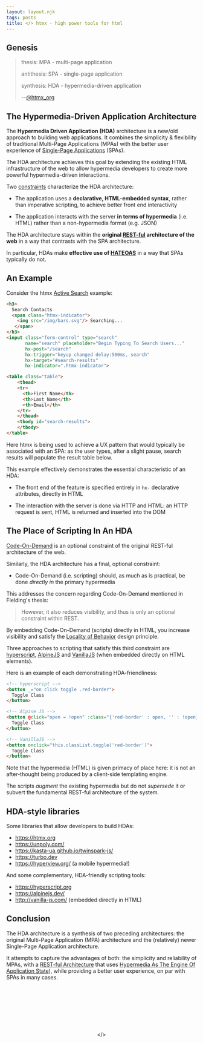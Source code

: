 ```yaml
---
layout: layout.njk
tags: posts
title: </> htmx - high power tools for html
---
```


## Genesis

> thesis: MPA - multi-page application
>
> antithesis: SPA -  single-page application
>
> synthesis: HDA - hypermedia-driven application
>
> \-\-[@htmx_org](https://twitter.com/htmx_org/status/1490318550170357760)

## The Hypermedia-Driven Application Architecture

The **Hypermedia Driven Application (HDA)** architecture is a new/old approach to building web applications.  It combines
the simplicity & flexibility of traditional Multi-Page Applications (MPAs) with the better user experience of 
[Single-Page Applications](https://en.wikipedia.org/wiki/Single-page_application) (SPAs).

The HDA architecture achieves this goal by extending the existing HTML infrastructure of the web to allow hypermedia
 developers to create more powerful hypermedia-driven interactions.
 
Two [constraints](https://www.ics.uci.edu/~fielding/pubs/dissertation/rest_arch_style.htm) characterize the HDA architecture: 

* The application uses a **declarative, HTML-embedded syntax**, rather than imperative scripting, to achieve better front end interactivity

* The application interacts with the server **in terms of hypermedia** (i.e. HTML) rather than a non-hypermedia format (e.g. JSON)

The HDA architecture stays within the **original [REST-ful](https://developer.mozilla.org/en-US/docs/Glossary/REST) 
architecture of the web** in a way that contrasts with the SPA architecture.  

In particular, HDAs make **effective use of [HATEOAS](/essays/hateoas/)** in a way that SPAs typically do not.

## An Example

Consider the htmx [Active Search](/examples/active-search) example:

```html
<h3> 
  Search Contacts 
  <span class="htmx-indicator"> 
    <img src="/img/bars.svg"/> Searching... 
   </span> 
</h3>
<input class="form-control" type="search" 
       name="search" placeholder="Begin Typing To Search Users..." 
       hx-post="/search" 
       hx-trigger="keyup changed delay:500ms, search" 
       hx-target="#search-results" 
       hx-indicator=".htmx-indicator">

<table class="table">
    <thead>
    <tr>
      <th>First Name</th>
      <th>Last Name</th>
      <th>Email</th>
    </tr>
    </thead>
    <tbody id="search-results">
    </tbody>
</table>
```

Here htmx is being used to achieve a UX pattern that would typically be associated with an SPA: as the user types,
after a slight pause, search results will populate the result table below.

This example effectively demonstrates the essential characteristic of an HDA:

* The front end of the feature is specified entirely in `hx-` declarative attributes, directly in HTML

* The interaction with the server is done via HTTP and HTML: an HTTP request is sent, HTML is returned and inserted into the DOM

## The Place of Scripting In An HDA

[Code-On-Demand](https://www.ics.uci.edu/~fielding/pubs/dissertation/rest_arch_style.htm#sec_5_1_7) is an optional
constraint of the original REST-ful architecture of the web.

Similarly, the HDA architecture has a final, optional constraint:

* Code-On-Demand (i.e. scripting) should, as much as is practical, be done *directly in* the primary hypermedia

This addresses the concern regarding Code-On-Demand mentioned in Fielding's thesis:

>  However, it also reduces visibility, and thus is only an optional constraint within REST.

By embedding Code-On-Demand (scripts) directly in HTML, you increase visibility and satisfy the 
[Locality of Behavior](/essays/locality-of-behaviour/) design principle.

Three approaches to scripting that satisfy this third constraint are [hyperscript](https://hyperscript.org), 
[AlpineJS](https://alpinejs.dev) and [VanillaJS](http://vanilla-js.com/) (when embedded directly on HTML elements).

Here is an example of each demonstrating HDA-friendliness:

```html
<!-- hyperscript -->
<button _="on click toggle .red-border">
  Toggle Class
</button>

<!-- Alpine JS -->
<button @click="open = !open" :class="{'red-border' : open, '' : !open}">
  Toggle Class
</button>

<!-- VanillaJS -->
<button onclick="this.classList.toggle('red-border')">
  Toggle Class
</button>
```

Note that the hypermedia (HTML) is given primacy of place here: it is not an after-thought being produced by a client-side
templating engine.

The scripts *augment* the existing hypermedia but do not *supersede* it or subvert the fundamental REST-ful architecture
 of the system.

## HDA-style libraries

Some libraries that allow developers to build HDAs:

* <https://htmx.org>
* <https://unpoly.com/>
* <https://kasta-ua.github.io/twinspark-js/>
* <https://turbo.dev>
* <https://hyperview.org/> (a mobile hypermedia!)

And some complementary, HDA-friendly scripting tools:

* <https://hyperscript.org>
* <https://alpinejs.dev/>
* <http://vanilla-js.com/> (embedded directly in HTML)

## Conclusion

The HDA architecture is a synthesis of two preceding architectures: the original Multi-Page Application (MPA) architecture
 and the (relatively) newer Single-Page Application architecture.  

It attempts to capture the advantages of both: the simplicity and reliability of MPAs, with a 
[REST-ful Architecture](https://developer.mozilla.org/en-US/docs/Glossary/REST) that uses 
[Hypermedia As The Engine Of Application State](/essays/hateoas/)), while providing a better user experience, on par
with SPAs in many cases.

<div style="padding-top: 120px;padding-bottom:40px;text-align: center">
&lt;/&gt;
</div>